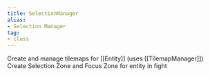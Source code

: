 ```yaml
---
title: SelectionManager
alias: 
- Selection Manager
tag: 
- class
---
```

Create and manage tilemaps for [[Entity]] (uses [[TilemapManager]])\
Create Selection Zone and Focus Zone for entity in fight
